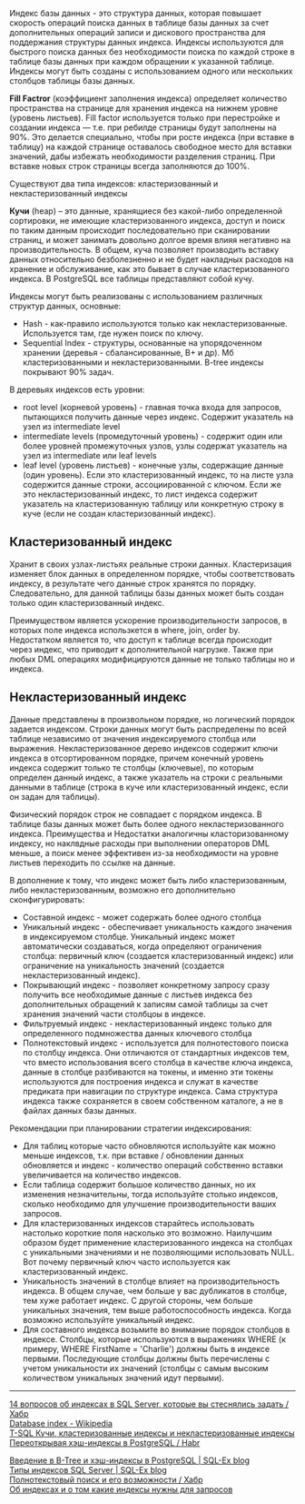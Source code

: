 Индекс базы данных - это структура данных, которая повышает скорость операций поиска данных в таблице базы данных за счет дополнительных операций записи и дискового пространства для поддержания структуры данных индекса. Индексы используются для быстрого поиска данных без необходимости поиска по каждой строке в таблице базы данных при каждом обращении к указанной таблице. Индексы могут быть созданы с использованием одного или нескольких столбцов таблицы базы данных. 

**Fill Factror** (коэффициент заполнения индекса) определяет количество пространства на странице для хранения индекса на нижнем уровне (уровень листьев). Fill factor используется только при перестройке и создании индекса — т.е. при ребилде страницы будут заполнены на 90%. Это делается специально, чтобы при росте индекса (при вставке в таблицу) на каждой странице оставалось свободное место для вставки значений, дабы избежать необходимости разделения страниц. При вставке новых строк страницы всегда заполняются до 100%.
  
Существуют два типа индексов: кластеризованный и некластеризованный индексы
  
**Кучи** (heap) – это данные, хранящиеся без какой-либо определенной сортировки, не имеющие кластеризованного индекса, доступ и поиск по таким данным происходит последовательно при сканировании страниц, и может занимать довольно долгое время влияя негативно на производительность. В общем, куча позволяет производить вставку данных относительно безболезненно и не будет накладных расходов на хранение и обслуживание, как это бывает в случае кластеризованного индекса. В PostgreSQL все таблицы представляют собой кучу.
  
Индексы могут быть реализованы с использованием различных структур данных, основные: 
* Hash - как-правило используются только как некластеризованные. Используется там, где нужен поиск по ключу.
* Sequential Index - структуры, основанные на упорядоченном хранении (деревья - сбалансированные, B+ и др). Мб кластеризованными и некластеризованными. B-tree индексы покрывают 90% задач.
  
В деревьях индексов есть уровни:
* root level (корневой уровень) - главная точка входа для запросов, пытающихся получить данные через индекс. Содержит указатель на узел из intermediate level
* intermediate levels (промедуточный уровень) - содержит один или более уровней промежуточных узлов, узлы содержат указатель на узел из intermediate или leaf levels
* leaf level (уровень листьев) - конечные узлы, содержащие данные (один уровень). Если это кластеризованный индекс, то на листе узла содержится данные строки, ассоциированной с ключом. Если же это некластеризованный индекс, то лист индекса содержит указатель на кластеризованную таблицу или конкретную строку в куче (если не создан кластеризованный индекс).

## Кластеризованный индекс
Хранит в своих узлах-листьях реальные строки данных. Кластеризация изменяет блок данных в определенном порядке, чтобы соответствовать индексу, в результате чего данные строк хранятся по порядку. Следовательно, для данной таблицы базы данных может быть создан только один кластеризованный индекс.  

Преимуществом является ускорение производительности запросов, в которых поле индекса использкется в where, join, order by.  
Недостатком является то, что доступ к таблице всегда происходит через индекс, что приводит к дополнительной нагрузке. Также при любых DML операциях модифицируются данные не только таблицы но и индекса.  
  
## Некластеризованный индекс
Данные представлены в произвольном порядке, но логический порядок задается индексом. Строки данных могут быть распределены по всей таблице независимо от значения индексируемого столбца или выражения. Некластеризованное дерево индексов содержит ключи индекса в отсортированном порядке, причем конечный уровень индекса содержит только те столбцы (ключевые), по которым определен данный индекс, а также указатель на строки с реальными данными в таблице (строка в куче или кластеризованный индекс, если он задан для таблицы).

Физический порядок строк не совпадает с порядком индекса.
В таблице базы данных может быть более одного некластеризованного индекса.
Преимущества и Недостатки аналогичны класторизованному индексу, но наклвдные расходы при выполнении операторов DML меньше, а поиск менее эффективен из-за необходимости на уровне листьев переходить по ссылке на данные.
    
    
В дополнение к тому, что индекс может быть либо кластеризованным, либо некластеризованным, возможно его дополнительно сконфигурировать:
* Составной индекс - может содержать более одного столбца
* Уникальный индекс - обеспечивает уникальность каждого значения в индексируемом столбце. Уникальный индекс может автоматически создаваться, когда определяют ограничения столбца: первичный ключ (создается кластеризованный индекс) или ограничение на уникальность значений (создается некластеризованный индекс).
* Покрывающий индекс - позволяет конкретному запросу сразу получить все необходимые данные с листьев индекса без дополнительных обращений к записям самой таблицы за счет хранения значений части столбцоы в индексе.
* Фильтруемый индекс - некластеризованный индекс только для определенного подмножества данных ключевого столбца
* Полнотекстовый индекс - используется для полнотестового поиска по столбцу индекса. Они отличаются от стандартных индексов тем, что вместо использования всего столбца в качестве ключа индекса, данные в столбце разбиваются на токены, и именно эти токены используются для построения индекса и служат в качестве предиката при навигации по структуре индекса. Сама структура индекса также сохраняется в своем собственном каталоге, а не в файлах данных базы данных.
  
  
Рекомендации при планировании стратегии индексирования:
* Для таблиц которые часто обновляются используйте как можно меньше индексов, т.к. при вставке / обновлении данных обновляется и индекс - количество операций собственно вставки увеличивается на количество индексов.
* Если таблица содержит большое количество данных, но их изменения незначительны, тогда используйте столько индексов, сколько необходимо для улучшение производительности ваших запросов.
* Для кластеризованных индексов старайтесь использовать настолько короткие поля насколько это возможно. Наилучшим образом будет применение кластеризованного индекса на столбцах с уникальными значениями и не позволяющими использовать NULL. Вот почему первичный ключ часто используется как кластеризованный индекс.
* Уникальность значений в столбце влияет на производительность индекса. В общем случае, чем больше у вас дубликатов в столбце, тем хуже работает индекс. С другой стороны, чем больше уникальных значения, тем выше работоспособность индекса. Когда возможно используйте уникальный индекс.
* Для составного индекса возьмите во внимание порядок столбцов в индексе. Столбцы, которые используются в выражениях WHERE (к примеру, WHERE FirstName = 'Charlie') должны быть в индексе первыми. Последующие столбцы должны быть перечислены с учетом уникальности их значений (столбцы с самым высоким количеством уникальных значений идут первыми).


___
[14 вопросов об индексах в SQL Server, которые вы стеснялись задать / Хабр](https://habr.com/ru/articles/247373/)  
[Database index - Wikipedia](https://translated.turbopages.org/proxy_u/en-ru.ru.9786bacf-6548dee2-eb61998f-74722d776562/https/en.wikipedia.org/wiki/Database_index)  
[T-SQL Кучи, кластеризованные индексы и некластеризованные индексы](http://snakeproject.ru/rubric/article.php?art=tsql_indexes)  
[Переоткрывая хэш-индексы в PostgreSQL / Habr](https://habr.com/ru/amp/publications/747910/)  
  
[Введение в B-Tree и хэш-индексы в PostgreSQL | SQL-Ex blog](https://sql-ex.ru/blogs/?%2FVvedenie_v_B-Tree_i_hjesh-indeksy_v_PostgreSQL.html=)  
[Типы индексов SQL Server | SQL-Ex blog](https://sql-ex.ru/blogs/?%2FTipy_indeksov_SQL_Server.html=)  
[Полнотекстовый поиск и его возможности / Хабр](https://habr.com/ru/articles/40218/)  
[Об индексах и о том какие индексы нужны для запросов  ](http://kurenkov.pro/blog/86-ob-indeksakh-i-o-tom-kakie-indeksy-nuzhny-dlya-zaprosov)  
